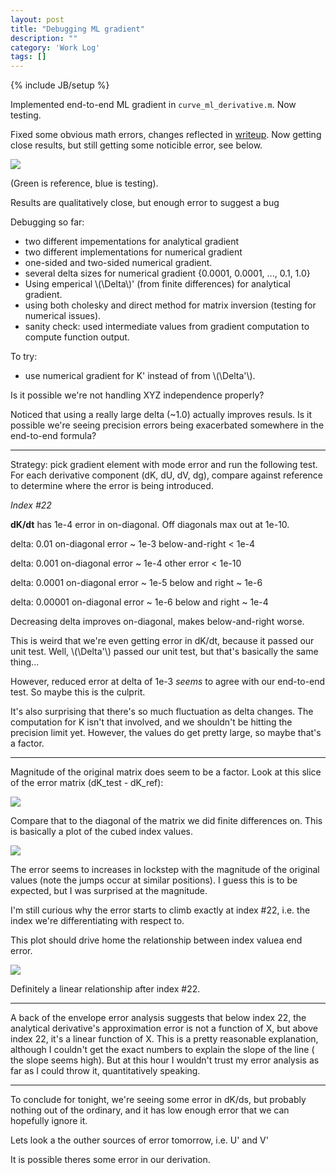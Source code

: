 ```yaml
---
layout: post
title: "Debugging ML gradient"
description: ""
category: 'Work Log'
tags: []
---
```

{% include JB/setup %}

Implemented end-to-end ML gradient in `curve_ml_derivative.m`.  Now testing. 

Fixed some obvious math errors, changes reflected in [writeup]({{site.baseurl}}/2013/11/10/reference).  Now getting close results, but still getting some noticible error, see below.

![]({{site.baseurl}}/img/2013-11-13-gradient_test.png)

(Green is reference, blue is testing).

Results are qualitatively close, but enough error to suggest a bug

Debugging so far:
    
* two different impementations for analytical gradient
* two different implementations for numerical gradient
* one-sided and two-sided numerical gradient.
* several delta sizes for numerical gradient {0.0001, 0.0001, ..., 0.1, 1.0}
* Using emperical \\(\Delta\\)' (from finite differences) for analytical gradient.
* using both cholesky and direct method for matrix inversion (testing for numerical issues).
* sanity check: used intermediate values from gradient computation to compute function output.  

To try:
    
* use numerical gradient for K' instead of from \\(\Delta'\\).


Is it possible we're not handling XYZ independence properly?

Noticed that using a really large delta (~1.0) actually improves resuls.  Is it possible we're seeing precision errors being exacerbated somewhere in the end-to-end formula?


---

Strategy:  pick gradient element with mode error and run the following test.  For each derivative component (dK, dU, dV, dg), compare against reference to determine where the error is being introduced.


*Index #22*

**dK/dt** has 1e-4 error in on-diagonal.  Off diagonals max out at 1e-10.

   delta: 0.01
   on-diagonal error ~ 1e-3
   below-and-right < 1e-4

   delta: 0.001
   on-diagonal error ~ 1e-4
   other error < 1e-10

   delta: 0.0001
   on-diagonal error ~ 1e-5
   below and right ~ 1e-6

   delta: 0.00001
   on-diagonal error ~ 1e-6
   below and right ~ 1e-4

Decreasing delta improves on-diagonal, makes below-and-right worse.  

This is weird that we're even getting error in dK/dt, because it passed our unit test.  Well, \\(\Delta'\\) passed our unit test, but that's basically the same thing...

However, reduced error at delta of 1e-3 *seems* to agree with our end-to-end test.  So maybe this is the culprit.

It's also surprising that there's so much fluctuation as delta changes.  The computation for K isn't that involved, and we shouldn't be hitting the precision limit yet.  However, the values do get pretty large, so maybe that's a factor.


---

Magnitude of the original matrix does seem to be a factor.  Look at this slice of the error matrix (dK_test - dK_ref):
        
![]({{site.baseurl}}/img/2013-11-13-error_trace.png)

Compare that to the diagonal of the matrix we did finite differences on.  This is basically a plot of the cubed index values.
    
![]({{site.baseurl}}/img/2013-11-13-K_trace.png)

The error seems to increases in lockstep with the magnitude of the original values (note the jumps occur at similar positions).  I guess this is to be expected, but I was surprised at the magnitude.

I'm still curious why the error starts to climb exactly at index #22, i.e. the index we're differentiating with respect to.  

This plot should drive home the relationship between index valuea end error.

![]({{site.baseurl}}/img/2013-11-13-error_regress_2.png)

Definitely a linear relationship after index #22.

---

A back of the envelope error analysis suggests that below index 22, the analytical derivative's approximation error is not a function of X, but above index 22, it's a linear function of X.  This is a pretty reasonable explanation, although I couldn't get the exact numbers to explain the slope of the line ( the slope seems high).  But at this hour I wouldn't trust my error analysis as far as I could throw it, quantitatively speaking.


---

To conclude for tonight, we're seeing some error in dK/ds, but probably nothing out of the ordinary, and it has low enough error that we can hopefully ignore it.

Lets look a the outher sources of error tomorrow, i.e. U' and V'



It is possible theres some error in our derivation.
